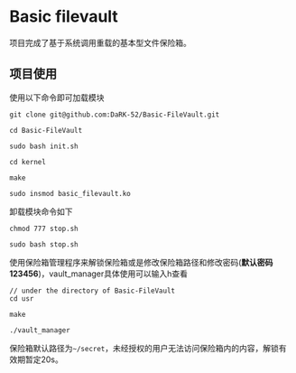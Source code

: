 # Basic filevault
项目完成了基于系统调用重载的基本型文件保险箱。

## 项目使用
使用以下命令即可加载模块
```shell=
git clone git@github.com:DaRK-52/Basic-FileVault.git

cd Basic-FileVault

sudo bash init.sh

cd kernel

make

sudo insmod basic_filevault.ko
```
卸载模块命令如下
```shell=
chmod 777 stop.sh

sudo bash stop.sh
```
使用保险箱管理程序来解锁保险箱或是修改保险箱路径和修改密码(**默认密码123456**)，vault_manager具体使用可以输入h查看
```shell=
// under the directory of Basic-FileVault
cd usr

make

./vault_manager
```

保险箱默认路径为`~/secret`，未经授权的用户无法访问保险箱内的内容，解锁有效期暂定20s。